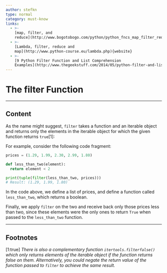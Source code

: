 ```yaml
---
author: stefkn
type: normal
category: must-know
links:
  - >-
    [map, filter, and
    reduce](http://www.bogotobogo.com/python/python_fncs_map_filter_reduce.php){website}
  - >-
    [Lambda, filter, reduce and
    map](http://www.python-course.eu/lambda.php){website}
  - >-
    [9 Python Filter Function and List Comprehension
    Examples](http://www.thegeekstuff.com/2014/05/python-filter-and-list){website}
---
```


# The filter Function


---

## Content

As the name might suggest, `filter` takes a function and an iterable object and returns only the elements in the iterable object for which the given function returns `true`[1]:


For example, consider the following code fragment:

```python
prices = (1.29, 1.99, 2.30, 2.99, 1.80)

def less_than_two(element):
  return element < 2

print(tuple(filter(less_than_two, prices)))
# Result: (1.29, 1.99, 1.80)
```

In the code above, we define a list of prices, and define a function called `less_than_two`, which returns a boolean.

Finally, we apply `filter` on the two and receive back only those prices less than two, since these elements were the only ones to return `True` when passed to the `less_than_two` function.



---

## Footnotes


[1:true]
*There is also a complementary function `itertools.filterfalse()` which only returns elements of the iterable object if the function returns false on them. Alternatively, you could negate the return value of the function passed to `filter` to achieve the same result.*
 
